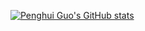 [![Penghui Guo's GitHub stats](https://github-readme-stats.vercel.app/api?username=phguo&count_private=true)](https://github.com/anuraghazra/github-readme-stats)

<!--
**phguo/phguo** is a ✨ _special_ ✨ repository because its `README.md` (this file) appears on your GitHub profile.

Here are some ideas to get you started:

- 🔭 I’m currently working on ...
- 🌱 I’m currently learning ...
- 👯 I’m looking to collaborate on ...
- 🤔 I’m looking for help with ...
- 💬 Ask me about ...
- 📫 How to reach me: ...
- 😄 Pronouns: ...
- ⚡ Fun fact: ...
-->
